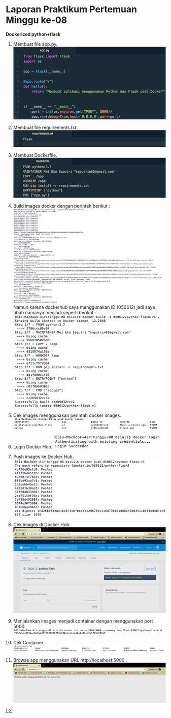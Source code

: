 # Laporan Praktikum Pertemuan Minggu ke-08

**Dockerized python+flask**

1. Membuat file app.py.
   ![](tcc6/1.png)

2. Membuat file requirements.txt.
   ![](tcc6/2.png)

3. Membuat Dockerfile.
   ![](tcc6/3.png)

4. Build images docker dengan perintah berikut :
   ![](tcc6/4.png)
   Namun karena dockerhub saya menggunakan ID (050612) jadi saya ubah namanya menjadi seperti berikut :
   ![](tcc6/4a.png)

5. Cek images menggunakan perintah docker images.
   ![](tcc6/5.png)

6. Login Docker Hub.
   ![](tcc6/6.png)

7. Push images ke Docker Hub.
   ![](tcc6/7.png)

8. Cek images di Docker Hub.
   ![](tcc6/8.png)

9. Menjalankan images menjadi container dengan menggunakan port 5000.
   ![](tcc6/9.png)

10. Cek Container.
    ![](tcc6/10.png)

11. Browse app menggunakan URL http://localhost:5000 .
    ![](tcc6/11.png)

12. 
